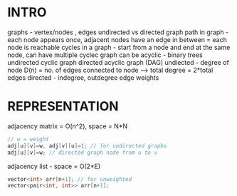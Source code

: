 # INTRO

graphs - vertex/nodes , edges
undirected vs directed graph
path in graph - each node appears once, adjacent nodes have an edge in between = each node is reachable
cycles in a graph - start from a node and end at the same node, can have multiple cyclec
graph can be acyclic - binary trees
undirected cyclic graph
directed acyclic graph (DAG)
undiected - degree of node D(n) = no. of edges connected to node --> total degree = 2*total edges
directed - indegree, outdegree
edge weights

# REPRESENTATION
adjacency matrix = O(n^2), space = N*N
```cpp
// w = weight
adj[u][v]=w, adj[v][u]=1; // for undirected graphs
adj[u][v]=w; // directed graph node from u to v
```
adjacency list - space = O(2*E)
```cpp
vector<int> arr[n+1]; // for unweighted
vector<pair<int, int>> arr[n+1];
```

